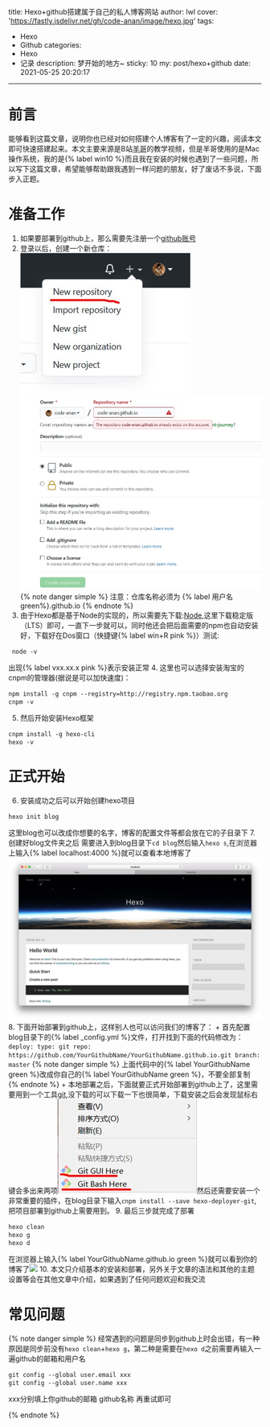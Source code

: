 title: Hexo+github搭建属于自己的私人博客网站
author: lwl
cover: 'https://fastly.jsdelivr.net/gh/code-anan/image/hexo.jpg'
tags:
  - Hexo
  - Github
categories:
  - Hexo
  - 记录
description: 梦开始的地方~
sticky: 10
my: post/hexo+github
date: 2021-05-25 20:20:17
---
<meta name="referrer" content="no-referrer" />

# 前言

能够看到这篇文章，说明你也已经对如何搭建个人博客有了一定的兴趣，阅读本文即可快速搭建起来。本文主要来源是B站[羊哥](https://space.bilibili.com/384068749?from=search&seid=6701903827907687402)的教学视频，但是羊哥使用的是Mac操作系统，我的是{% label win10  %}而且我在安装的时候也遇到了一些问题，所以写下这篇文章，希望能够帮助跟我遇到一样问题的朋友，好了废话不多说，下面步入正题。

# 准备工作

1. 如果要部署到github上，那么需要先注册一个[github账号](https://github.com/login)
2. 登录以后，创建一个新仓库：<img src="/img/repository.jpg" ><img src="/img/s2.jpg" >
  {% note danger simple %}
  注意：仓库名称必须为 {% label 用户名  green%}.github.io
  {% endnote %}
3. 由于Hexo都是基于Node的实现的，所以需要先下载:[Node](https://nodejs.org/en/),这里下载稳定版（LTS）即可，一直下一步就可以，同时他还会把后面需要的npm也自动安装好，下载好在Dos窗口（快捷键{% label win+R pink %}）测试:
``` 
 node -v
```
出现{% label vxx.xx.x  pink %}表示安装正常
4. 这里也可以选择安装淘宝的cnpm的管理器(据说是可以加快速度)：
```
npm install -g cnpm --registry=http://registry.npm.taobao.org
cnpm -v
```
5. 然后开始安装Hexo框架
```
cnpm install -g hexo-cli
hexo -v
```
# 正式开始

6. 安装成功之后可以开始创建hexo项目
```
hexo init blog
```
这里blog也可以改成你想要的名字，博客的配置文件等都会放在它的子目录下
7. 创建好blog文件夹之后 需要进入到blog目录下`cd blog`然后输入`hexo s`,在浏览器上输入{% label localhost:4000  %}就可以查看本地博客了<img src="/img/landscape.jpg" >
8. 下面开始部署到github上，这样别人也可以访问我们的博客了：
    + 首先配置blog目录下的{% label _config.yml  %}文件，打开找到下面的代码修改为：
    ```
      deploy:
       type: git
    repo: https://github.com/YourGithubName/YourGithubName.github.io.git
    branch: master
    ```
    {% note danger simple %}
     上面代码中的{% label YourGithubName green  %}改成你自己的{% label YourGithubName green  %}，不要全部复制
    {% endnote %}
    + 本地部署之后，下面就要正式开始部署到github上了，这里需要用到一个工具[git](https://git-scm.com/downloads),没下载的可以下载一下也很简单，下载安装之后会发现鼠标右键会多出来两项<img src="/img/git.jpg" >然后还需要安装一个非常重要的插件，在blog目录下输入`cnpm install --save hexo-deployer-git`,把项目部署到github上需要用到。
9. 最后三步就完成了部署
```
hexo clean
hexo g
hexo d
```
在浏览器上输入{% label YourGithubName.github.io green  %}就可以看到你的博客了![](https://fastly.jsdelivr.net/gh/code-anan/image/20210625155527.png)
10. 本文只介绍基本的安装和部署，另外关于文章的语法和其他的主题设置等会在其他文章中介绍，如果遇到了任何问题欢迎和我交流
# 常见问题

{% note danger simple %}
  经常遇到的问题是同步到github上时会出错，有一种原因是同步前没有`hexo clean`+`hexo g`，第二种是需要在`hexo d`之前需要再输入一遍github的邮箱和用户名
```
git config --global user.email xxx
git config --global user.name xxx
```
xxx分别填上你github的邮箱 github名称 再重试即可

{% endnote %}
